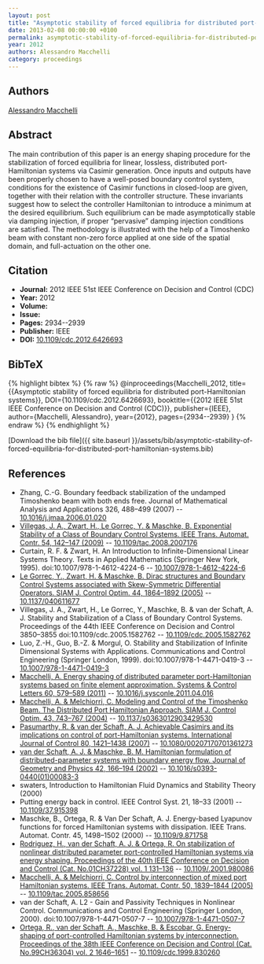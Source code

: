 ```yaml
---
layout: post
title: "Asymptotic stability of forced equilibria for distributed port-Hamiltonian systems"
date: 2013-02-08 00:00:00 +0100
permalink: asymptotic-stability-of-forced-equilibria-for-distributed-port-hamiltonian-systems
year: 2012
authors: Alessandro Macchelli
category: proceedings
---
```

 
## Authors
[Alessandro Macchelli](authors/alessandro-macchelli)
 
## Abstract
The main contribution of this paper is an energy shaping procedure for the stabilization of forced equilibria for linear, lossless, distributed port-Hamiltonian systems via Casimir generation. Once inputs and outputs have been properly chosen to have a well-posed boundary control system, conditions for the existence of Casimir functions in closed-loop are given, together with their relation with the controller structure. These invariants suggest how to select the controller Hamiltonian to introduce a minimum at the desired equilibrium. Such equilibrium can be made asymptotically stable via damping injection, if proper “pervasive” damping injection conditions are satisfied. The methodology is illustrated with the help of a Timoshenko beam with constant non-zero force applied at one side of the spatial domain, and full-actuation on the other one.
 
## Citation
- **Journal:** 2012 IEEE 51st IEEE Conference on Decision and Control (CDC)
- **Year:** 2012
- **Volume:** 
- **Issue:** 
- **Pages:** 2934--2939
- **Publisher:** IEEE
- **DOI:** [10.1109/cdc.2012.6426693](https://doi.org/10.1109/cdc.2012.6426693)
 
## BibTeX
{% highlight bibtex %}
{% raw %}
@inproceedings{Macchelli_2012,
  title={{Asymptotic stability of forced equilibria for distributed port-Hamiltonian systems}},
  DOI={10.1109/cdc.2012.6426693},
  booktitle={{2012 IEEE 51st IEEE Conference on Decision and Control (CDC)}},
  publisher={IEEE},
  author={Macchelli, Alessandro},
  year={2012},
  pages={2934--2939}
}
{% endraw %}
{% endhighlight %}
 
[Download the bib file]({{ site.baseurl }}/assets/bib/asymptotic-stability-of-forced-equilibria-for-distributed-port-hamiltonian-systems.bib)
 
## References
- Zhang, C.-G. Boundary feedback stabilization of the undamped Timoshenko beam with both ends free. Journal of Mathematical Analysis and Applications 326, 488–499 (2007) -- [10.1016/j.jmaa.2006.01.020](https://doi.org/10.1016/j.jmaa.2006.01.020)
- [Villegas, J. A., Zwart, H., Le Gorrec, Y. & Maschke, B. Exponential Stability of a Class of Boundary Control Systems. IEEE Trans. Automat. Contr. 54, 142–147 (2009)](exponential-stability-of-a-class-of-boundary-control-systems) -- [10.1109/tac.2008.2007176](https://doi.org/10.1109/tac.2008.2007176)
- Curtain, R. F. & Zwart, H. An Introduction to Infinite-Dimensional Linear Systems Theory. Texts in Applied Mathematics (Springer New York, 1995). doi:10.1007/978-1-4612-4224-6 -- [10.1007/978-1-4612-4224-6](https://doi.org/10.1007/978-1-4612-4224-6)
- [Le Gorrec, Y., Zwart, H. & Maschke, B. Dirac structures and Boundary Control Systems associated with Skew-Symmetric Differential Operators. SIAM J. Control Optim. 44, 1864–1892 (2005)](dirac-structures-and-boundary-control-systems-associated-with-skew-symmetric-differential-operators) -- [10.1137/040611677](https://doi.org/10.1137/040611677)
- Villegas, J. A., Zwart, H., Le Gorrec, Y., Maschke, B. & van der Schaft, A. J. Stability and Stabilization of a Class of Boundary Control Systems. Proceedings of the 44th IEEE Conference on Decision and Control 3850–3855 doi:10.1109/cdc.2005.1582762 -- [10.1109/cdc.2005.1582762](https://doi.org/10.1109/cdc.2005.1582762)
- Luo, Z.-H., Guo, B.-Z. & Morgul, O. Stability and Stabilization of Infinite Dimensional Systems with Applications. Communications and Control Engineering (Springer London, 1999). doi:10.1007/978-1-4471-0419-3 -- [10.1007/978-1-4471-0419-3](https://doi.org/10.1007/978-1-4471-0419-3)
- [Macchelli, A. Energy shaping of distributed parameter port-Hamiltonian systems based on finite element approximation. Systems &amp; Control Letters 60, 579–589 (2011)](energy-shaping-of-distributed-parameter-port-hamiltonian-systems-based-on-finite-element-approximation) -- [10.1016/j.sysconle.2011.04.016](https://doi.org/10.1016/j.sysconle.2011.04.016)
- [Macchelli, A. & Melchiorri, C. Modeling and Control of the Timoshenko Beam. The Distributed Port Hamiltonian Approach. SIAM J. Control Optim. 43, 743–767 (2004)](modeling-and-control-of-the-timoshenko-beam-the-distributed-port-hamiltonian-approach) -- [10.1137/s0363012903429530](https://doi.org/10.1137/s0363012903429530)
- [Pasumarthy, R. & van der Schaft, A. J. Achievable Casimirs and its implications on control of port-Hamiltonian systems. International Journal of Control 80, 1421–1438 (2007)](achievable-casimirs-and-its-implications-on-control-of-port-hamiltonian-systems) -- [10.1080/00207170701361273](https://doi.org/10.1080/00207170701361273)
- [van der Schaft, A. J. & Maschke, B. M. Hamiltonian formulation of distributed-parameter systems with boundary energy flow. Journal of Geometry and Physics 42, 166–194 (2002)](hamiltonian-formulation-of-distributed-parameter-systems-with-boundary-energy-flow) -- [10.1016/s0393-0440(01)00083-3](https://doi.org/10.1016/s0393-0440(01)00083-3)
- swaters, Introduction to Hamiltonian Fluid Dynamics and Stability Theory (2000)
- Putting energy back in control. IEEE Control Syst. 21, 18–33 (2001) -- [10.1109/37.915398](https://doi.org/10.1109/37.915398)
- Maschke, B., Ortega, R. & Van Der Schaft, A. J. Energy-based Lyapunov functions for forced Hamiltonian systems with dissipation. IEEE Trans. Automat. Contr. 45, 1498–1502 (2000) -- [10.1109/9.871758](https://doi.org/10.1109/9.871758)
- [Rodriguez, H., van der Schaft, A. J. & Ortega, R. On stabilization of nonlinear distributed parameter port-controlled Hamiltonian systems via energy shaping. Proceedings of the 40th IEEE Conference on Decision and Control (Cat. No.01CH37228) vol. 1 131–136](on-stabilization-of-nonlinear-distributed-parameter-port-controlled-hamiltonian-systems-via-energy-shaping) -- [10.1109/.2001.980086](https://doi.org/10.1109/.2001.980086)
- [Macchelli, A. & Melchiorri, C. Control by interconnection of mixed port Hamiltonian systems. IEEE Trans. Automat. Contr. 50, 1839–1844 (2005)](control-by-interconnection-of-mixed-port-hamiltonian-systems) -- [10.1109/tac.2005.858656](https://doi.org/10.1109/tac.2005.858656)
- van der Schaft, A. L2 - Gain and Passivity Techniques in Nonlinear Control. Communications and Control Engineering (Springer London, 2000). doi:10.1007/978-1-4471-0507-7 -- [10.1007/978-1-4471-0507-7](https://doi.org/10.1007/978-1-4471-0507-7)
- [Ortega, R., van der Schaft, A., Maschke, B. & Escobar, G. Energy-shaping of port-controlled Hamiltonian systems by interconnection. Proceedings of the 38th IEEE Conference on Decision and Control (Cat. No.99CH36304) vol. 2 1646–1651](energy-shaping-of-port-controlled-hamiltonian-systems-by-interconnection) -- [10.1109/cdc.1999.830260](https://doi.org/10.1109/cdc.1999.830260)

